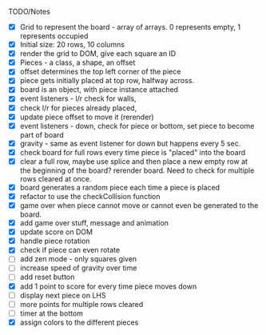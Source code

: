 TODO/Notes

- [x] Grid to represent the board - array of arrays. 0 represents empty, 1 represents occupied
- [x] Initial size: 20 rows, 10 columns
- [x] render the grid to DOM, give each square an ID
- [x] Pieces - a class,  a shape, an offset
- [x] offset determines the top left corner of the piece
- [x] piece gets initially placed at top row, halfway across.
- [x] board is an object, with piece instance attached
- [x] event listeners - l/r check for walls,
- [x] check l/r for pieces already placed,
- [x] update piece offset to move it (rerender)
- [x] event listeners - down, check for piece or bottom, set piece to become part of board
- [x] gravity - same as event listener for down but happens every 5 sec.
- [x] check board for full rows every time piece is "placed" into the board
- [x] clear a full row, maybe use splice and then place a new empty row at the beginning of the board? rerender board. Need to check for multiple rows cleared at once.
- [x] board generates a random piece each time a piece is placed
- [x] refactor to use the checkCollision function
- [x] game over when piece cannot move or cannot even be generated to the board.
- [x] add game over stuff, message and animation
- [x] update score on DOM
- [x] handle piece rotation
- [x] check if piece can even rotate
- [ ] add zen mode - only squares given
- [ ] increase speed of gravity over time
- [ ] add reset button
- [x] add 1 point to score for every time piece moves down
- [ ] display next piece on LHS
- [ ] more points for multiple rows cleared
- [ ] timer at the bottom
- [x] assign colors to the different pieces
